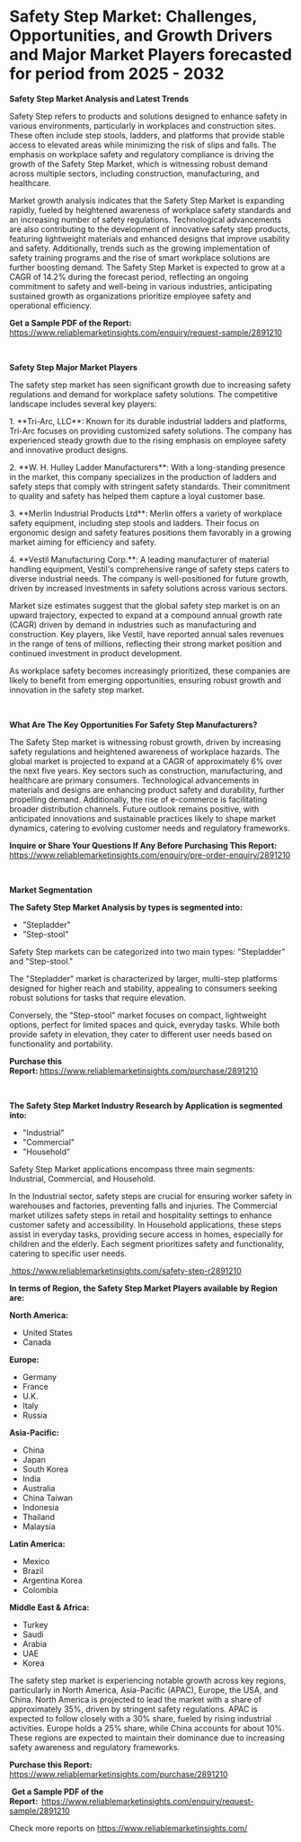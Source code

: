 <p><h1>Safety Step Market: Challenges, Opportunities, and Growth Drivers and Major Market Players forecasted for period from 2025 - 2032</h1></p><p><strong>Safety Step Market Analysis and Latest Trends</strong></p>
<p><p>Safety Step refers to products and solutions designed to enhance safety in various environments, particularly in workplaces and construction sites. These often include step stools, ladders, and platforms that provide stable access to elevated areas while minimizing the risk of slips and falls. The emphasis on workplace safety and regulatory compliance is driving the growth of the Safety Step Market, which is witnessing robust demand across multiple sectors, including construction, manufacturing, and healthcare.</p><p>Market growth analysis indicates that the Safety Step Market is expanding rapidly, fueled by heightened awareness of workplace safety standards and an increasing number of safety regulations. Technological advancements are also contributing to the development of innovative safety step products, featuring lightweight materials and enhanced designs that improve usability and safety. Additionally, trends such as the growing implementation of safety training programs and the rise of smart workplace solutions are further boosting demand. The Safety Step Market is expected to grow at a CAGR of 14.2% during the forecast period, reflecting an ongoing commitment to safety and well-being in various industries, anticipating sustained growth as organizations prioritize employee safety and operational efficiency.</p></p>
<p><strong>Get a Sample PDF of the Report:&nbsp;</strong> <a href="https://www.reliablemarketinsights.com/enquiry/request-sample/2891210?utm_campaign=2181&utm_medium=2&utm_source=Github&utm_content=ia&utm_term=14032025&utm_id=safety-step">https://www.reliablemarketinsights.com/enquiry/request-sample/2891210</a></p>
<p>&nbsp;</p>
<p><strong>Safety Step Major Market Players</strong></p>
<p><p>The safety step market has seen significant growth due to increasing safety regulations and demand for workplace safety solutions. The competitive landscape includes several key players:</p><p>1. **Tri-Arc, LLC**: Known for its durable industrial ladders and platforms, Tri-Arc focuses on providing customized safety solutions. The company has experienced steady growth due to the rising emphasis on employee safety and innovative product designs. </p><p>2. **W. H. Hulley Ladder Manufacturers**: With a long-standing presence in the market, this company specializes in the production of ladders and safety steps that comply with stringent safety standards. Their commitment to quality and safety has helped them capture a loyal customer base.</p><p>3. **Merlin Industrial Products Ltd**: Merlin offers a variety of workplace safety equipment, including step stools and ladders. Their focus on ergonomic design and safety features positions them favorably in a growing market aiming for efficiency and safety.</p><p>4. **Vestil Manufacturing Corp.**: A leading manufacturer of material handling equipment, Vestil's comprehensive range of safety steps caters to diverse industrial needs. The company is well-positioned for future growth, driven by increased investments in safety solutions across various sectors.</p><p>Market size estimates suggest that the global safety step market is on an upward trajectory, expected to expand at a compound annual growth rate (CAGR) driven by demand in industries such as manufacturing and construction. Key players, like Vestil, have reported annual sales revenues in the range of tens of millions, reflecting their strong market position and continued investment in product development.</p><p>As workplace safety becomes increasingly prioritized, these companies are likely to benefit from emerging opportunities, ensuring robust growth and innovation in the safety step market.</p></p>
<p>&nbsp;</p>
<p><strong>What Are The Key Opportunities For Safety Step Manufacturers?</strong></p>
<p><p>The Safety Step market is witnessing robust growth, driven by increasing safety regulations and heightened awareness of workplace hazards. The global market is projected to expand at a CAGR of approximately 6% over the next five years. Key sectors such as construction, manufacturing, and healthcare are primary consumers. Technological advancements in materials and designs are enhancing product safety and durability, further propelling demand. Additionally, the rise of e-commerce is facilitating broader distribution channels. Future outlook remains positive, with anticipated innovations and sustainable practices likely to shape market dynamics, catering to evolving customer needs and regulatory frameworks.</p></p>
<p><strong>Inquire or Share Your Questions If Any Before Purchasing This Report:</strong> <a href="https://www.reliablemarketinsights.com/enquiry/pre-order-enquiry/2891210?utm_campaign=2181&utm_medium=2&utm_source=Github&utm_content=ia&utm_term=14032025&utm_id=safety-step">https://www.reliablemarketinsights.com/enquiry/pre-order-enquiry/2891210</a></p>
<p>&nbsp;</p>
<p><strong>Market Segmentation</strong></p>
<p><strong>The Safety Step Market Analysis by types is segmented into:</strong></p>
<p><ul><li>"Stepladder"</li><li>"Step-stool"</li></ul></p>
<p><p>Safety Step markets can be categorized into two main types: "Stepladder" and "Step-stool." </p><p>The "Stepladder" market is characterized by larger, multi-step platforms designed for higher reach and stability, appealing to consumers seeking robust solutions for tasks that require elevation. </p><p>Conversely, the "Step-stool" market focuses on compact, lightweight options, perfect for limited spaces and quick, everyday tasks. While both provide safety in elevation, they cater to different user needs based on functionality and portability.</p></p>
<p><strong>Purchase this Report:&nbsp;</strong><a href="https://www.reliablemarketinsights.com/purchase/2891210?utm_campaign=2181&utm_medium=2&utm_source=Github&utm_content=ia&utm_term=14032025&utm_id=safety-step">https://www.reliablemarketinsights.com/purchase/2891210</a></p>
<p>&nbsp;</p>
<p><strong>The Safety Step Market Industry Research by Application is segmented into:</strong></p>
<p><ul><li>"Industrial"</li><li>"Commercial"</li><li>"Household"</li></ul></p>
<p><p>Safety Step Market applications encompass three main segments: Industrial, Commercial, and Household. </p><p>In the Industrial sector, safety steps are crucial for ensuring worker safety in warehouses and factories, preventing falls and injuries. The Commercial market utilizes safety steps in retail and hospitality settings to enhance customer safety and accessibility. In Household applications, these steps assist in everyday tasks, providing secure access in homes, especially for children and the elderly. Each segment prioritizes safety and functionality, catering to specific user needs.</p></p>
<p><a href="https://www.reliablemarketinsights.com/safety-step-r2891210?utm_campaign=2181&utm_medium=2&utm_source=Github&utm_content=ia&utm_term=14032025&utm_id=safety-step">&nbsp;https://www.reliablemarketinsights.com/safety-step-r2891210</a></p>
<p><strong>In terms of Region, the Safety Step Market Players available by Region are:</strong></p>
<p>
    <p> <strong> North America: </strong>
        <ul>
            <li>United States</li>
            <li>Canada</li>
        </ul>
        </p> 
    <p> <strong> Europe: </strong>
        <ul>
            <li>Germany</li>
            <li>France</li>
            <li>U.K.</li>
            <li>Italy</li>
            <li>Russia</li>
        </ul>
        </p> 
    <p> <strong> Asia-Pacific: </strong>
        <ul>
            <li>China</li>
            <li>Japan</li>
            <li>South Korea</li>
            <li>India</li>
            <li>Australia</li>
            <li>China Taiwan</li>
            <li>Indonesia</li>
            <li>Thailand</li>
            <li>Malaysia</li>
        </ul>
        </p> 
    <p> <strong> Latin America: </strong>
        <ul>
            <li>Mexico</li>
            <li>Brazil</li>
            <li>Argentina Korea</li>
            <li>Colombia</li>
        </ul>
        </p> 
    <p> <strong> Middle East & Africa: </strong>
        <ul>
            <li>Turkey</li>
            <li>Saudi</li>
            <li>Arabia</li>
            <li>UAE</li>
            <li>Korea</li>
        </ul>
    </p>
    </p>
<p><p>The safety step market is experiencing notable growth across key regions, particularly in North America, Asia-Pacific (APAC), Europe, the USA, and China. North America is projected to lead the market with a share of approximately 35%, driven by stringent safety regulations. APAC is expected to follow closely with a 30% share, fueled by rising industrial activities. Europe holds a 25% share, while China accounts for about 10%. These regions are expected to maintain their dominance due to increasing safety awareness and regulatory frameworks.</p></p>
<p><strong>Purchase this Report: </strong><a href="https://www.reliablemarketinsights.com/purchase/2891210?utm_campaign=2181&utm_medium=2&utm_source=Github&utm_content=ia&utm_term=14032025&utm_id=safety-step">https://www.reliablemarketinsights.com/purchase/2891210</a></p>
<p>&nbsp;<strong>Get a Sample PDF of the Report:&nbsp;&nbsp;</strong><a href="https://www.reliablemarketinsights.com/enquiry/request-sample/2891210?utm_campaign=2181&utm_medium=2&utm_source=Github&utm_content=ia&utm_term=14032025&utm_id=safety-step">https://www.reliablemarketinsights.com/enquiry/request-sample/2891210</a></p>
<p><strong></strong></p>
<p>Check more reports on <a href="https://www.reliablemarketinsights.com/?utm_campaign=2181&utm_medium=2&utm_source=Github&utm_content=ia&utm_term=14032025&utm_id=safety-step">https://www.reliablemarketinsights.com/</a></p>